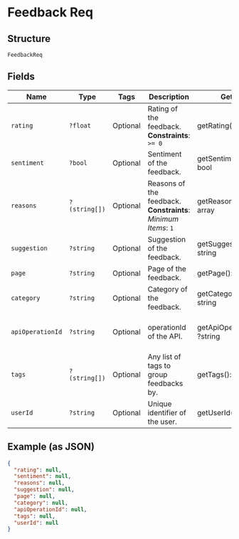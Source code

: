 
# Feedback Req

## Structure

`FeedbackReq`

## Fields

| Name | Type | Tags | Description | Getter | Setter |
|  --- | --- | --- | --- | --- | --- |
| `rating` | `?float` | Optional | Rating of the feedback.<br>**Constraints**: `>= 0` | getRating(): ?float | setRating(?float rating): void |
| `sentiment` | `?bool` | Optional | Sentiment of the feedback. | getSentiment(): ?bool | setSentiment(?bool sentiment): void |
| `reasons` | `?(string[])` | Optional | Reasons of the feedback.<br>**Constraints**: *Minimum Items*: `1` | getReasons(): ?array | setReasons(?array reasons): void |
| `suggestion` | `?string` | Optional | Suggestion of the feedback. | getSuggestion(): ?string | setSuggestion(?string suggestion): void |
| `page` | `?string` | Optional | Page of the feedback. | getPage(): ?string | setPage(?string page): void |
| `category` | `?string` | Optional | Category of the feedback. | getCategory(): ?string | setCategory(?string category): void |
| `apiOperationId` | `?string` | Optional | operationId of the API. | getApiOperationId(): ?string | setApiOperationId(?string apiOperationId): void |
| `tags` | `?(string[])` | Optional | Any list of tags to group feedbacks by. | getTags(): ?array | setTags(?array tags): void |
| `userId` | `?string` | Optional | Unique identifier of the user. | getUserId(): ?string | setUserId(?string userId): void |

## Example (as JSON)

```json
{
  "rating": null,
  "sentiment": null,
  "reasons": null,
  "suggestion": null,
  "page": null,
  "category": null,
  "apiOperationId": null,
  "tags": null,
  "userId": null
}
```

